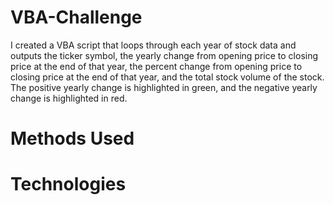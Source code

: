 # VBA-Challenge
I created a VBA script that loops through each year of stock data and outputs the ticker symbol, the yearly change from opening price to closing price at the end of that year, the percent change from opening price to closing price at the end of that year, and the total stock volume of the stock. The positive yearly change is highlighted in green, and the negative yearly change is highlighted in red.

# Methods Used


# Technologies

